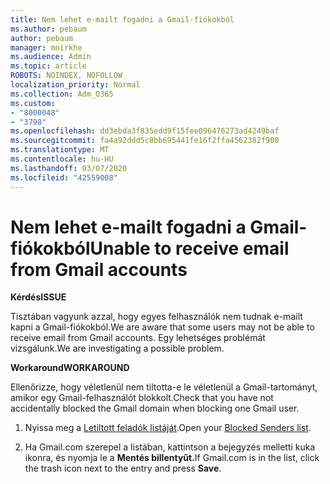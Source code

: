 ```yaml
---
title: Nem lehet e-mailt fogadni a Gmail-fiókokból
ms.author: pebaum
author: pebaum
manager: mnirkhe
ms.audience: Admin
ms.topic: article
ROBOTS: NOINDEX, NOFOLLOW
localization_priority: Normal
ms.collection: Adm_O365
ms.custom:
- "8000048"
- "3798"
ms.openlocfilehash: dd3ebda3f835edd9f15fee096476273ad4249baf
ms.sourcegitcommit: fa4a92ddd5c8bb695441fe16f2ffa4562382f900
ms.translationtype: MT
ms.contentlocale: hu-HU
ms.lasthandoff: 03/07/2020
ms.locfileid: "42559008"
---
```

# <a name="unable-to-receive-email-from-gmail-accounts"></a><span data-ttu-id="132ef-102">Nem lehet e-mailt fogadni a Gmail-fiókokból</span><span class="sxs-lookup"><span data-stu-id="132ef-102">Unable to receive email from Gmail accounts</span></span>

<span data-ttu-id="132ef-103">**Kérdés**</span><span class="sxs-lookup"><span data-stu-id="132ef-103">**ISSUE**</span></span>

<span data-ttu-id="132ef-104">Tisztában vagyunk azzal, hogy egyes felhasználók nem tudnak e-mailt kapni a Gmail-fiókokból.</span><span class="sxs-lookup"><span data-stu-id="132ef-104">We are aware that some users may not be able to receive email from Gmail accounts.</span></span> <span data-ttu-id="132ef-105">Egy lehetséges problémát vizsgálunk.</span><span class="sxs-lookup"><span data-stu-id="132ef-105">We are investigating a possible problem.</span></span>

<span data-ttu-id="132ef-106">**Workaround**</span><span class="sxs-lookup"><span data-stu-id="132ef-106">**WORKAROUND**</span></span>

<span data-ttu-id="132ef-107">Ellenőrizze, hogy véletlenül nem tiltotta-e le véletlenül a Gmail-tartományt, amikor egy Gmail-felhasználót blokkolt.</span><span class="sxs-lookup"><span data-stu-id="132ef-107">Check that you have not accidentally blocked the Gmail domain when blocking one Gmail user.</span></span>

1. <span data-ttu-id="132ef-108">Nyissa meg a [Letiltott feladók listáját](https://go.microsoft.com/fwlink/?linkid=2121010).</span><span class="sxs-lookup"><span data-stu-id="132ef-108">Open your [Blocked Senders list](https://go.microsoft.com/fwlink/?linkid=2121010).</span></span>

2. <span data-ttu-id="132ef-109">Ha Gmail.com szerepel a listában, kattintson a bejegyzés melletti kuka ikonra, és nyomja le a **Mentés billentyűt.**</span><span class="sxs-lookup"><span data-stu-id="132ef-109">If Gmail.com is in the list, click the trash icon next to the entry and press **Save**.</span></span>
